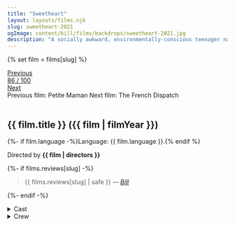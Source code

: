 ```yaml
---
title: "Sweetheart"
layout: layouts/films.njk
slug: sweetheart-2021
ogImage: content/bill/films/backdrops/sweetheart-2021.jpg
description: "A socially awkward, environmentally-conscious teenager named AJ is dragged to a coastal holiday park by her painfully 'normal' family, where she becomes unexpectedly captivated by a chlorine smelling, sun-loving lifeguard named Isla."
---
```


{% set film = films[slug] %}

<nav class="films">
  <div class="prev">
    <a href="../petite-maman-2021"><i class="fa-solid fa-chevron-left fa-xs"></i> Previous</a>
  </div>
  <div>
    <a class="simple" href="../">86 / 100</a>
  </div>
  <div class="next">
    <a href="../the-french-dispatch-2021">Next <i class="fa-solid fa-chevron-right fa-xs"></i></a>
  </div>
  <div class="hint">
    <span class="prev-hint">
      <span class="sr-only">Previous film:</span>
      Petite Maman
    </span>
    <span class="next-hint">
      <span class="sr-only">Next film:</span>
      The French Dispatch
    </span>
  </div>
</nav>

<article class="film slug-sweetheart-2021">
  <div class="backdrop-and-poster">
    <img class="poster" src="../films/posters/{{ slug }}.jpg" alt="">
    <img class="backdrop" src="../films/backdrops/{{ slug }}.jpg" alt="">
  </div>

  <h1>{{ film.title }} ({{ film | filmYear }})</h1>

  <p>
    {%- if film.language -%}Language: {{ film.language }}.{% endif %}
    
  </p>

  <p class="director">
    Directed by <strong>{{ film | directors }}</strong>
  </p>

  {%- if films.reviews[slug] -%}
    <blockquote> 
      {{ films.reviews[slug] | safe }} <em>—&nbsp;<a href="/bill">Bill</a></em>
    </blockquote> 
  {%- endif -%}

  <section class="film-detail">
    <div>
      <details>
        <summary>
          <i class="fa-solid fa-masks-theater"></i>
          Cast
        </summary>
        <ul>
          {%- for cast in film.credits.cast -%}
            <li>
              {{ cast.name }} as <em>{{ cast.character }}</em>
            </li>
          {%- endfor -%}
        </ul>
      </details>
      <details>
        <summary>
          <i class="fa-solid fa-clapperboard"></i>
          Crew
        </summary>
        <ul>
          {%- for crew in film.credits.crew -%}
            <li>
              {{ crew.name }} &mdash; <em>{{ crew.job }}</em>
            </li>
          {%- endfor -%}
        </ul>
      </details>
    </div>
  </section>

  
</article>
